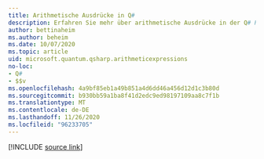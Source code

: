 ```yaml
---
title: Arithmetische Ausdrücke in Q#
description: Erfahren Sie mehr über arithmetische Ausdrücke in der Q# Programmiersprache.
author: bettinaheim
ms.author: beheim
ms.date: 10/07/2020
ms.topic: article
uid: microsoft.quantum.qsharp.arithmeticexpressions
no-loc:
- Q#
- $$v
ms.openlocfilehash: 4a9bf85eb1a49b851a4d6dd46a456d12d1c3b80d
ms.sourcegitcommit: b930bb59a1ba8f41d2edc9ed98197109aa8c7f1b
ms.translationtype: MT
ms.contentlocale: de-DE
ms.lasthandoff: 11/26/2020
ms.locfileid: "96233705"
---
```

<!---
# Arithmetic expressions in Q#
-->

[!INCLUDE [source link](~/includes/qsharp-language/Specifications/Language/3_Expressions/ArithmeticExpressions.md)]

